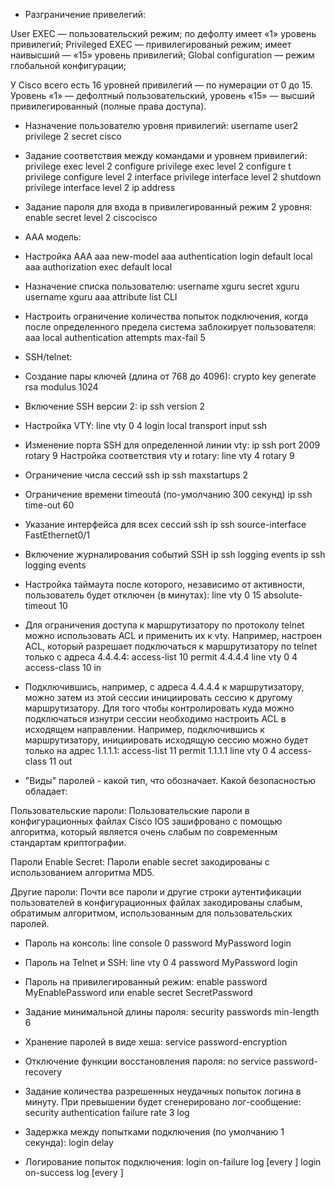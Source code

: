 * Разграничение привелегий:

User EXEC — пользовательский режим; по дефолту имеет «1» уровень привилегий;
Privileged EXEC — привилегированый режим; имеет наивысший — «15» уровень привилегий;
Global configuration — режим глобальной конфигурации;

У Cisco всего есть 16 уровней привилегий — по нумерации от 0 до 15. Уровень «1» — дефолтный пользовательский, уровень «15» — высший привилегированный (полные права доступа).

 - Назначение пользователю уровня привилегий:
    username user2 privilege 2 secret cisco

 - Задание соответствия между командами и уровнем привилегий:
    privilege exec level 2 configure
	privilege exec level 2 configure t
	privilege configure level 2 interface
	privilege interface level 2 shutdown
	privilege interface level 2 ip address

 - Задание пароля для входа в привилегированный режим 2 уровня:
	enable secret level 2 ciscocisco



* AAA модель:

 - Настройка AAA
	aaa new-model 
	aaa authentication login default local
	aaa authorization exec default local 

 - Назначение списка пользователю:
	username xguru secret xguru
	username xguru aaa attribute list CLI 

 - Настроить ограничение количества попыток подключения, когда после определенного предела система заблокирует пользователя:
	aaa local authentication attempts max-fail 5



* SSH/telnet:

 - Создание пары ключей (длина от 768 до 4096):
	crypto key generate rsa modulus 1024

 - Включение SSH версии 2:
	ip ssh version 2

 - Настройка VTY:
    line vty 0 4
	 login local
	 transport input ssh

 - Изменение порта SSH для определенной линии vty:
	ip ssh port 2009 rotary 9
   Настройка соответствия vty и rotary:
	line vty 4
	 rotary 9

 - Ограничение числа сессий ssh
	ip ssh maxstartups 2

 - Ограничение времени timeoutá (по-умолчанию 300 секунд)
	ip ssh time-out 60

 - Указание интерфейса для всех сессий ssh
	ip ssh source-interface FastEthernet0/1

 - Включение журналирования событий SSH ip ssh logging events
	ip ssh logging events

 - Настройка таймаута после которого, независимо от активности, пользователь будет отключен (в минутах):
	line vty 0 15
	 absolute-timeout 10

 - Для ограничения доступа к маршрутизатору по протоколу telnet можно использовать ACL и применить их к vty.
   Например, настроен ACL, который разрешает подключаться к маршрутизатору по telnet только с адреса 4.4.4.4:
	access-list 10 permit 4.4.4.4
	line vty 0 4
	 access-class 10 in

 - Подключившись, например, с адреса 4.4.4.4 к маршрутизатору, можно затем из этой сессии инициировать сессию к другому маршрутизатору. Для того чтобы контролировать куда можно подключаться изнутри сессии необходимо настроить ACL в исходящем направлении. Например, подключившись к маршрутизатору, инициировать исходящую сессию можно будет только на адрес 1.1.1.1:
	access-list 11 permit 1.1.1.1
	line vty 0 4
	 access-class 11 out



* "Виды" паролей - какой тип, что обозначает. Какой безопасностью обладает:

Пользовательские пароли:
Пользовательские пароли в конфигурационных файлах Cisco IOS зашифровано с помощью алгоритма, который является очень слабым по современным стандартам криптографии.

Пароли Enable Secret:
Пароли enable secret закодированы с использованием алгоритма MD5.

Другие пароли:
Почти все пароли и другие строки аутентификации пользователей в конфигурационных файлах закодированы слабым, обратимым алгоритмом, использованным для пользовательских паролей.


 - Пароль на консоль:
	line console 0
	 password MyPassword
	 login

 - Пароль на Telnet и SSH:
	 line vty 0 4
	  password MyPassword
	  login

 - Пароль на привилегированный режим:
	enable password MyEnablePassword
   или
	enable secret SecretPassword

 - Задание минимальной длины пароля:
	security passwords min-length 6

 - Хранение паролей в виде хеша:
	service password-encryption 

 - Отключение функции восстановления пароля:
	no service password-recovery

 - Задание количества разрешенных неудачных попыток логина в минуту. При превышении будет сгенерировано лог-сообщение:
	security authentication failure rate 3 log

 - Задержка между попытками подключения (по умолчанию 1 секунда):
	login delay <sec>

 - Логирование попыток подключения:
	login on-failure log [every <login-attempts>]
	login on-success log [every <login-attempts>]